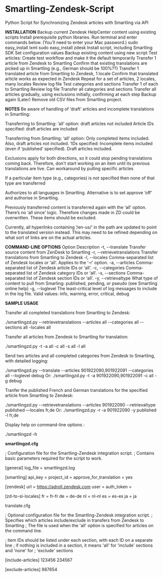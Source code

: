 # Smartling-Zendesk-Script
Python Script for Synchronizing Zendesk articles with Smartling via API

<b>INSTALLATION</b> 
Backup current Zendesk HelpCenter content using existing scripts
Install prerequisite python libraries. Run terminal and enter commands below. (You’ll need to enter your Mac password.)
sudo easy_install lxml
sudo easy_install zdesk
Install script, including Smartling SDK
Set configuration values
Backup existing content using new script
Test articles:
Create test workflow and make it the default temporarily
Transfer 1 article from Zendesk to Smartling
Confirm that existing translations are picked up in Smartling (e.g., German should be 100%??)
Transfer 1 translated article from Smartling to Zendesk, 1 locale
Confirm that translated article works as expected in Zendesk
Repeat for a set of articles, 2 locales, many locales
Review log file
Test categories and sections
Transfer 1 of each to Smartling
Review log file
Transfer all categories and sections
Transfer all articles gradually, using exclusions initially, confirming at each step
Backup again
(Later) Remove old CSV files from Smartling project.

<b>NOTES</b>
Be aware of handling of ‘draft’ articles and incomplete translations in Smartling:

Transferring to Smartling:
‘all’ option: draft articles not included
Article IDs specified: draft articles are included

Transferring from Smartling:
‘all’ option: Only completed items included. Also, draft articles not included.
‘IDs specified: Incomplete items included (even if ‘published’ specified). Draft articles included.


Exclusions apply for both directions, so it could stop pending translations coming back. Therefore, don't start working on an item until its previous translations are live. Can workaround by pulling specific articles

If a particular item type (e.g., categories) is not specified then none of that type are transferred

Authorizes to all languages in Smartling. Alternative is to set approve ‘off’ and authorise in Smartling.

Previously transferred content is transferred again with the ‘all’ option. There’s no ‘all since’ logic. Therefore changes made in ZD could be overwritten. These items should be excluded.

Currently, all hyperlinks containing ‘/en-us/’ in the path are updated to point to the translated version instead. This may need to be refined depending on what sort of links are on the actual articles.

<b>COMMAND-LINE OPTIONS</b>
Option                      Description
-t, --translate             Transfer source content from ZenDesk to Smartling
-r, --retrievetranslations  Transfer translations from Smartling to Zendesk
-l, --locales               Comma-separated list of Zendesk locales or ‘all’. Applies to the ‘-r’ option.
-a, --articles              Comma-separated list of Zendesk article IDs or ‘all’. 
-c, --categories            Comma-separated list of Zendesk category IDs or ‘all’. 
-s, --sections              Comma-separated list of Zendesk section IDs or ‘all’. 
-y, --retrievaltype         What type of content to pull from Smarling: published, pending, or pseudo (see Smartling online help)
-g, --loglevel              The least-critical level of log messages to include in the log file. Valid values: info, warning, error, critical, debug


<b>SAMPLE USAGE</b>

Transfer all completed translations from Smartling to Zendesk:

./smartlingzd.py --retrievetranslations --articles all --categories all --sections all -locales all

Transfer all articles from Zendesk to Smartling for translation:

./smartlingzd.py -t -a all -c all -s all -l all

Send two articles and all completed categories from Zendesk to Smartling, with detailed logging:

./smartlingzd.py --translate --articles 901922090,901922091 --categories all --loglevel debug
Or:
./smartlingzd.py -t -a 901922090,901922091 -c all -g debug

Tranfer the published French and German translations for the specified article from Smartling to Zendesk:

 ./smartlingzd.py --retrievetranslations --articles 901922090 --retrievaltype published –-locales fr,de
Or:
./smartlingzd.py -r -a 901922090 -y published -l fr,de

 Display help on command-line options :

./smartlingzd -h
    
    
<b>smartlingzd.cfg</b>

; Configuration file for the Smartling-Zendesk integration script.
; Contains basic parameters required for the script to work.

[general]
log_file = smartlingzd.log

[smartling]
api_key =
project_id = 
approve_for_translation = yes

[zendesk]
url = https://adroll.zendesk.com
user = 
auth_token =

[zd-to-sl-locales]
fr = fr-fr
de = de-de
nl = nl-nl
es = es-es
ja = ja


translate.cfg


; Optional configuration file for the Smartling-Zendesk integration script.
; Specifies which articles include/exclude in transfers from Zendesk to Smartling
; The file is used when the 'all' option is specified for articles on the command line. 

; item IDs should be listed under each section, with each ID on a separate line
; if nothing is included in a section, it means 'all' for 'include' sections and 'none' for 
; 'exclude' sections

[include-articles]
123456
234567


[exclude-articles]
987654


